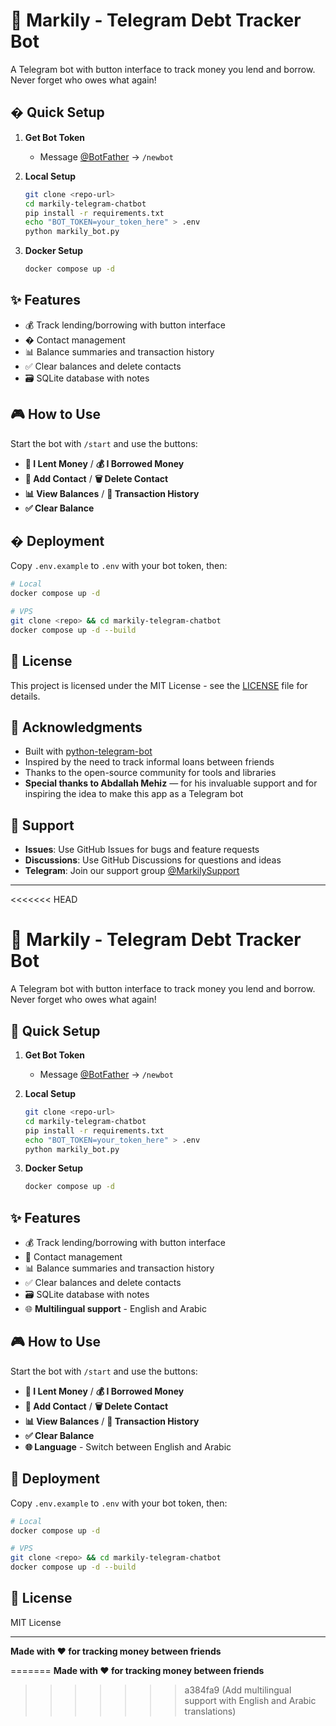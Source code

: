 # 🏦 Markily - Telegram Debt Tracker Bot

A Telegram bot with button interface to track money you lend and borrow. Never forget who owes what again!

## � Quick Setup

1. **Get Bot Token**

   - Message [@BotFather](https://t.me/botfather) → `/newbot`

2. **Local Setup**

   ```bash
   git clone <repo-url>
   cd markily-telegram-chatbot
   pip install -r requirements.txt
   echo "BOT_TOKEN=your_token_here" > .env
   python markily_bot.py
   ```

3. **Docker Setup**
   ```bash
   docker compose up -d
   ```

## ✨ Features

- 💰 Track lending/borrowing with button interface
- � Contact management
- 📊 Balance summaries and transaction history
- ✅ Clear balances and delete contacts
- 🗃️ SQLite database with notes

## 🎮 How to Use

Start the bot with `/start` and use the buttons:

- **💸 I Lent Money** / **💰 I Borrowed Money**
- **👤 Add Contact** / **🗑️ Delete Contact**
- **📊 View Balances** / **📜 Transaction History**
- **✅ Clear Balance**

## � Deployment

Copy `.env.example` to `.env` with your bot token, then:

```bash
# Local
docker compose up -d

# VPS
git clone <repo> && cd markily-telegram-chatbot
docker compose up -d --build
```

## 📄 License

This project is licensed under the MIT License - see the [LICENSE](LICENSE) file for details.

## 🙏 Acknowledgments

- Built with [python-telegram-bot](https://python-telegram-bot.org/)
- Inspired by the need to track informal loans between friends
- Thanks to the open-source community for tools and libraries
- **Special thanks to Abdallah Mehiz** — for his invaluable support and for inspiring the idea to make this app as a Telegram bot

## 💬 Support

- **Issues**: Use GitHub Issues for bugs and feature requests
- **Discussions**: Use GitHub Discussions for questions and ideas
- **Telegram**: Join our support group [@MarkilySupport](https://t.me/MarkilySupport)

---

<<<<<<< HEAD
# 🏦 Markily - Telegram Debt Tracker Bot

A Telegram bot with button interface to track money you lend and borrow. Never forget who owes what again!

## 🚀 Quick Setup

1. **Get Bot Token**
   - Message [@BotFather](https://t.me/botfather) → `/newbot`

2. **Local Setup**
   ```bash
   git clone <repo-url>
   cd markily-telegram-chatbot
   pip install -r requirements.txt
   echo "BOT_TOKEN=your_token_here" > .env
   python markily_bot.py
   ```

3. **Docker Setup**
   ```bash
   docker compose up -d
   ```

## ✨ Features

- 💰 Track lending/borrowing with button interface
- 👥 Contact management 
- 📊 Balance summaries and transaction history
- ✅ Clear balances and delete contacts
- 🗃️ SQLite database with notes
- 🌐 **Multilingual support** - English and Arabic

## 🎮 How to Use

Start the bot with `/start` and use the buttons:
- **💸 I Lent Money** / **💰 I Borrowed Money**
- **👤 Add Contact** / **🗑️ Delete Contact** 
- **📊 View Balances** / **📜 Transaction History**
- **✅ Clear Balance**
- **🌐 Language** - Switch between English and Arabic

## 🐳 Deployment

Copy `.env.example` to `.env` with your bot token, then:

```bash
# Local
docker compose up -d

# VPS
git clone <repo> && cd markily-telegram-chatbot
docker compose up -d --build
```

## 📄 License

MIT License

---

**Made with ❤️ for tracking money between friends**

=======
**Made with ❤️ for tracking money between friends**
>>>>>>> a384fa9 (Add multilingual support with English and Arabic translations)
